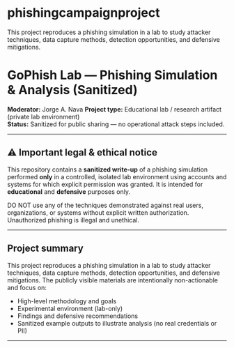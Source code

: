 # phishingcampaignproject
This project reproduces a phishing simulation in a lab to study attacker techniques, data capture methods, detection opportunities, and defensive mitigations. 


# GoPhish Lab — Phishing Simulation & Analysis (Sanitized)

**Moderator:** Jorge A. Nava
**Project type:** Educational lab / research artifact (private lab environment)  
**Status:** Sanitized for public sharing — no operational attack steps included.

---

## ⚠️ Important legal & ethical notice

This repository contains a **sanitized write-up** of a phishing simulation performed **only** in a controlled, isolated lab environment using accounts and systems for which explicit permission was granted. It is intended for **educational** and **defensive** purposes only.

DO NOT use any of the techniques demonstrated against real users, organizations, or systems without explicit written authorization. Unauthorized phishing is illegal and unethical.

---

## Project summary

This project reproduces a phishing simulation in a lab to study attacker techniques, data capture methods, detection opportunities, and defensive mitigations. The publicly visible materials are intentionally non-actionable and focus on:

- High-level methodology and goals
- Experimental environment (lab-only)
- Findings and defensive recommendations
- Sanitized example outputs to illustrate analysis (no real credentials or PII)

---



